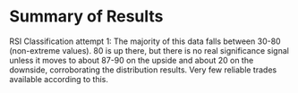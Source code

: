 # Summary of Results

RSI Classification attempt 1: The majority of this data falls between 30-80 (non-extreme values). 80 is up there, but there is no real significance signal unless it moves to about 87-90 on the upside and about 20 on the downside, corroborating the distribution results. Very few reliable trades available according to this.
